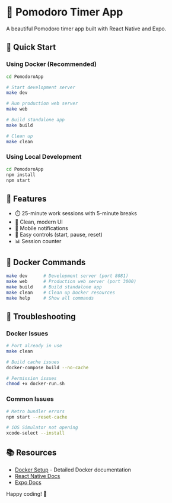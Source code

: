 # 🍅 Pomodoro Timer App

A beautiful Pomodoro timer app built with React Native and Expo.

## 🚀 Quick Start

### Using Docker (Recommended)

```bash
cd PomodoroApp

# Start development server
make dev

# Run production web server
make web

# Build standalone app
make build

# Clean up
make clean
```

### Using Local Development

```bash
cd PomodoroApp
npm install
npm start
```

## 📱 Features

- ⏱️ 25-minute work sessions with 5-minute breaks
- 🎯 Clean, modern UI
- 📱 Mobile notifications
- 🔄 Easy controls (start, pause, reset)
- 📊 Session counter

## 🐳 Docker Commands

```bash
make dev      # Development server (port 8081)
make web      # Production web server (port 3000)
make build    # Build standalone app
make clean    # Clean up Docker resources
make help     # Show all commands
```

## 🔧 Troubleshooting

### Docker Issues
```bash
# Port already in use
make clean

# Build cache issues
docker-compose build --no-cache

# Permission issues
chmod +x docker-run.sh
```

### Common Issues
```bash
# Metro bundler errors
npm start --reset-cache

# iOS Simulator not opening
xcode-select --install
```

## 📚 Resources

- [Docker Setup](DOCKER.md) - Detailed Docker documentation
- [React Native Docs](https://reactnative.dev/)
- [Expo Docs](https://docs.expo.dev/)

Happy coding! 🚀 
